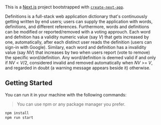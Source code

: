 This is a [Next.js](https://nextjs.org/) project bootstrapped with [`create-next-app`](https://github.com/vercel/next.js/tree/canary/packages/create-next-app).

Definitions is a full-stack web application dictionary that's continuously getting written by end users; users can supply the application with words, definitions, and different references. Furthermore, words and definitions can be modified or reported/removed with a voting approuch. Each word and defnition has a validity numeric value (say _V_) that gets increased by one, automatically, after each distinct user reads the definition (users can sign-in with Google). Similary, each word and definition has a invalidity value (say _NV_) that increases by two when users report (vote to remove) the specific word/definition. Any word/definition is deemed valid if and only if _NV_ < _V_/2, considered invalid and removed automatically when _NV_ >= _V_, and regarded in doubt (a warning message appears beside it) otherwise.

## Getting Started

You can run it in your machine with the following commands:

> You can use npm or any package manager you prefer.

```bash
npm install
npm run start
```
